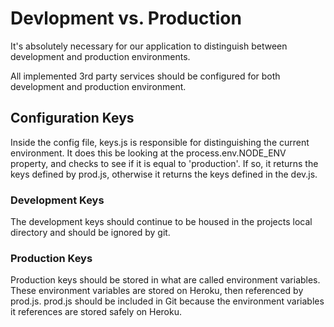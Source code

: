 # Devlopment vs. Production

It's absolutely necessary for our application to distinguish between development and production environments.

All implemented 3rd party services should be configured for both development and production environment.

## Configuration Keys

Inside the config file, keys.js is responsible for distinguishing the current environment.
It does this be looking at the process.env.NODE_ENV property, and checks to see if it is equal to 'production'. If so, it returns the keys defined by prod.js, otherwise it returns the keys defined in the dev.js.

### Development Keys

The development keys should continue to be housed in the projects local directory and should be ignored by git.

### Production Keys

Production keys should be stored in what are called environment variables.
These environment variables are stored on Heroku, then referenced by prod.js.
prod.js should be included in Git because the environment variables it references are stored safely on Heroku.